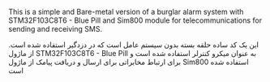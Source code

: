 This is a simple and Bare-metal version of a burglar alarm system with STM32F103C8T6 - Blue Pill and Sim800 module for telecommunications for sending and receiving SMS.

این یک کد ساده حلقه بسته بدون سیستم عامل است که در دزدگیر استفاده شده است.
از ماژول STM32F103C8T6 - Blue Pill به عنوان میکرو کنترلر استفاده شده است و برای ارتباط مخابراتی برای ارسال و دریافت پیامک از ماژول Sim800 استفاده شده است
